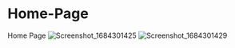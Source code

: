 # Home-Page
Home Page
![Screenshot_1684301425](https://github.com/Arda4a/Home-Page/assets/119483512/94bf21a8-2644-4715-af2d-0d98928db0b7)
![Screenshot_1684301429](https://github.com/Arda4a/Home-Page/assets/119483512/8426526f-87b7-459f-82ce-707ebb7e3959)
